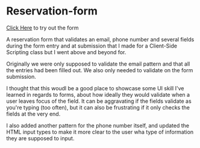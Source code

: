 # Reservation-form

[Click Here](https://reecevela.github.io/Reservation-form) to try out the form

A reservation form that validates an email, phone number and several fields during the form entry and at submission that I made for a Client-Side Scripting class but I went above and beyond for.

Originally we were only supposed to validate the email pattern and that all the entries had been filled out. We also only needed to validate on the form submission.

I thought that this woudl be a good place to showcase some UI skill I've learned in regards to forms, about how ideally they would validate when a user leaves focus of the field. It can be aggravating if the fields validate as you're typing (too often), but it can also be frustrating if it only checks the fields at the very end.

I also added another pattern for the phone number itself, and updated the HTML input types to make it more clear to the user wha type of information they are supposed to input.
